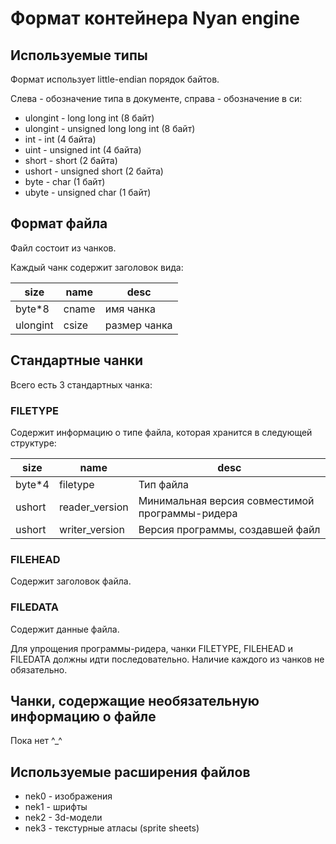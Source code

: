 ﻿# Формат контейнера Nyan engine

## Используемые типы

Формат использует little-endian порядок байтов.

Слева - обозначение типа в документе, справа - обозначение в си:

* ulongint - long long int (8 байт)
* ulongint - unsigned long long int (8 байт)
* int - int (4 байта)
* uint - unsigned int (4 байта)
* short - short (2 байта)
* ushort - unsigned short (2 байта)
* byte - char (1 байт)
* ubyte - unsigned char (1 байт)

## Формат файла

Файл состоит из чанков.

Каждый чанк содержит заголовок вида:

| size     | name | desc         |
|----------|------|--------------|
| byte*8   |cname | имя чанка    |
| ulongint |csize | размер чанка |

## Стандартные чанки

Всего есть 3 стандартных чанка:


### FILETYPE

Содержит информацию о типе файла, которая хранится в следующей структуре:

| size   | name           | desc                                            |
|--------|----------------|-------------------------------------------------|
| byte*4 | filetype       | Тип файла                                       |
| ushort | reader_version | Минимальная версия совместимой программы-ридера |
| ushort | writer_version | Версия программы, создавшей файл                |

### FILEHEAD

Содержит заголовок файла.

### FILEDATA

Содержит данные файла.

Для упрощения программы-ридера, чанки FILETYPE, FILEHEAD и FILEDATA должны идти последовательно.
Наличие каждого из чанков не обязательно.

## Чанки, содержащие необязательную информацию о файле

Пока нет \^_^

## Используемые расширения файлов

* nek0 - изображения
* nek1 - шрифты
* nek2 - 3d-модели
* nek3 - текстурные атласы (sprite sheets)
